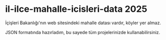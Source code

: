 # il-ilce-mahalle-icisleri-data 2025
İçişleri Bakanlığı'nın web sitesindeki mahalle datası vardır, köyler yer almaz.

JSON formatında hazırladım, bu sayede tüm projelerinizde kullanabilirsiniz.
